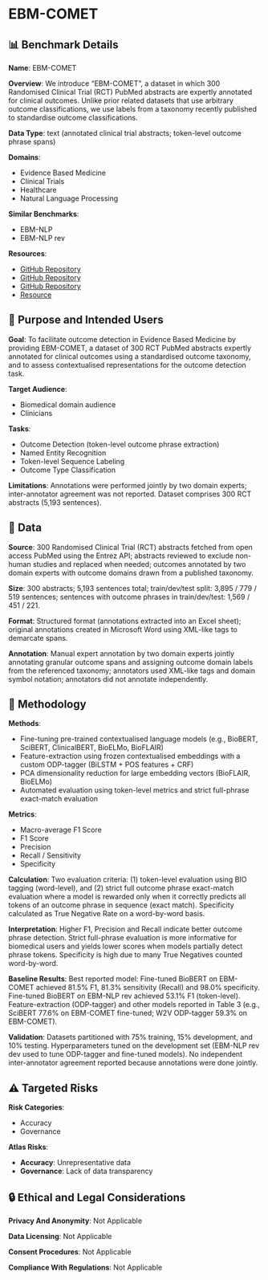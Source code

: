 # EBM-COMET

## 📊 Benchmark Details

**Name**: EBM-COMET

**Overview**: We introduce “EBM-COMET”, a dataset in which 300 Randomised Clinical Trial (RCT) PubMed abstracts are expertly annotated for clinical outcomes. Unlike prior related datasets that use arbitrary outcome classifications, we use labels from a taxonomy recently published to standardise outcome classifications.

**Data Type**: text (annotated clinical trial abstracts; token-level outcome phrase spans)

**Domains**:
- Evidence Based Medicine
- Clinical Trials
- Healthcare
- Natural Language Processing

**Similar Benchmarks**:
- EBM-NLP
- EBM-NLP rev

**Resources**:
- [GitHub Repository](https://github.com/MichealAbaho/ODP-tagger)
- [GitHub Repository](https://github.com/flairNLP/flair)
- [GitHub Repository](https://github.com/allenai/bilm-tf)
- [Resource](https://ebm-nlp.herokuapp.com/)

## 🎯 Purpose and Intended Users

**Goal**: To facilitate outcome detection in Evidence Based Medicine by providing EBM-COMET, a dataset of 300 RCT PubMed abstracts expertly annotated for clinical outcomes using a standardised outcome taxonomy, and to assess contextualised representations for the outcome detection task.

**Target Audience**:
- Biomedical domain audience
- Clinicians

**Tasks**:
- Outcome Detection (token-level outcome phrase extraction)
- Named Entity Recognition
- Token-level Sequence Labeling
- Outcome Type Classification

**Limitations**: Annotations were performed jointly by two domain experts; inter-annotator agreement was not reported. Dataset comprises 300 RCT abstracts (5,193 sentences).

## 💾 Data

**Source**: 300 Randomised Clinical Trial (RCT) abstracts fetched from open access PubMed using the Entrez API; abstracts reviewed to exclude non-human studies and replaced when needed; outcomes annotated by two domain experts with outcome domains drawn from a published taxonomy.

**Size**: 300 abstracts; 5,193 sentences total; train/dev/test split: 3,895 / 779 / 519 sentences; sentences with outcome phrases in train/dev/test: 1,569 / 451 / 221.

**Format**: Structured format (annotations extracted into an Excel sheet); original annotations created in Microsoft Word using XML-like tags to demarcate spans.

**Annotation**: Manual expert annotation by two domain experts jointly annotating granular outcome spans and assigning outcome domain labels from the referenced taxonomy; annotators used XML-like tags and domain symbol notation; annotators did not annotate independently.

## 🔬 Methodology

**Methods**:
- Fine-tuning pre-trained contextualised language models (e.g., BioBERT, SciBERT, ClinicalBERT, BioELMo, BioFLAIR)
- Feature-extraction using frozen contextualised embeddings with a custom ODP-tagger (BiLSTM + POS features + CRF)
- PCA dimensionality reduction for large embedding vectors (BioFLAIR, BioELMo)
- Automated evaluation using token-level metrics and strict full-phrase exact-match evaluation

**Metrics**:
- Macro-average F1 Score
- F1 Score
- Precision
- Recall / Sensitivity
- Specificity

**Calculation**: Two evaluation criteria: (1) token-level evaluation using BIO tagging (word-level), and (2) strict full outcome phrase exact-match evaluation where a model is rewarded only when it correctly predicts all tokens of an outcome phrase in sequence (exact match). Specificity calculated as True Negative Rate on a word-by-word basis.

**Interpretation**: Higher F1, Precision and Recall indicate better outcome phrase detection. Strict full-phrase evaluation is more informative for biomedical users and yields lower scores when models partially detect phrase tokens. Specificity is high due to many True Negatives counted word-by-word.

**Baseline Results**: Best reported model: Fine-tuned BioBERT on EBM-COMET achieved 81.5% F1, 81.3% sensitivity (Recall) and 98.0% specificity. Fine-tuned BioBERT on EBM-NLP rev achieved 53.1% F1 (token-level). Feature-extraction (ODP-tagger) and other models reported in Table 3 (e.g., SciBERT 77.6% on EBM-COMET fine-tuned; W2V ODP-tagger 59.3% on EBM-COMET).

**Validation**: Datasets partitioned with 75% training, 15% development, and 10% testing. Hyperparameters tuned on the development set (EBM-NLP rev dev used to tune ODP-tagger and fine-tuned models). No independent inter-annotator agreement reported because annotations were done jointly.

## ⚠️ Targeted Risks

**Risk Categories**:
- Accuracy
- Governance

**Atlas Risks**:
- **Accuracy**: Unrepresentative data
- **Governance**: Lack of data transparency

## 🔒 Ethical and Legal Considerations

**Privacy And Anonymity**: Not Applicable

**Data Licensing**: Not Applicable

**Consent Procedures**: Not Applicable

**Compliance With Regulations**: Not Applicable
